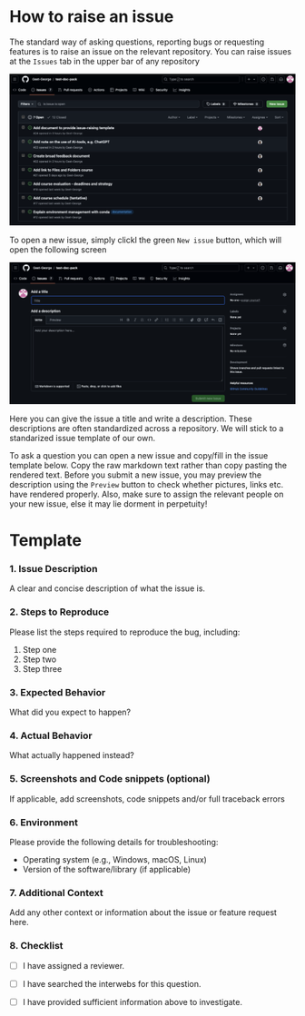 # How to raise an issue

The standard way of asking questions, reporting bugs or requesting features is to raise an issue on the relevant repository. You can raise issues at the `Issues` tab in the upper bar of any repository 


![alt text](../../figures/github_issues.png)


To open a new issue, simply clickl the green `New issue` button, which will open the following screen

![alt text](../../figures/github_raise_issue.png)

Here you can give the issue a title and write a description. These descriptions are often standardized across a repository. We will stick to a standarized issue template of our own.

To ask a question you can open a new issue and copy/fill in the issue template below. Copy the raw markdown text rather than copy pasting the rendered text. Before you submit a new issue, you may preview the description using the `Preview` button to check whether pictures, links etc. have rendered properly. Also, make sure to assign the relevant people on your new issue, else it may lie dorment in perpetuity! 

# Template

### 1. Issue Description

A clear and concise description of what the issue is.


### 2. Steps to Reproduce 

Please list the steps required to reproduce the bug, including:
1. Step one
2. Step two
3. Step three


### 3. Expected Behavior

What did you expect to happen? 


### 4. Actual Behavior 

What actually happened instead? 


### 5. Screenshots and Code snippets (optional)

If applicable, add screenshots, code snippets and/or full traceback errors


### 6. Environment

Please provide the following details for troubleshooting:
- Operating system (e.g., Windows, macOS, Linux)
- Version of the software/library (if applicable)


### 7. Additional Context

Add any other context or information about the issue or feature request here.


### 8. Checklist

- [ ] I have assigned a reviewer.
- [ ] I have searched the interwebs for this question.
- [ ] I have provided sufficient information above to investigate.


